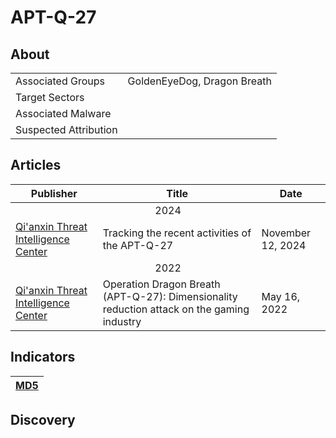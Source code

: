<h1>APT-Q-27</h1>

<h2>About</h2>
<table>
  <tr>
    <td>Associated Groups</td>
    <td>GoldenEyeDog, Dragon Breath</td>
  </tr>
  <tr>
    <td>Target Sectors</td>
    <td></td>
  </tr>
  <tr>
    <td>Associated Malware</td>
    <td></td>
  </tr>
  <tr>
    <td>Suspected Attribution</td>
    <td></td>
  </tr>
</table>

<h2>Articles</h2>
<table>
  <thead>
    <tr>
      <th>Publisher</th>
      <th>Title</th>
      <th>Date</th>
    </tr>
  </thead>
  <tbody>
    <tr>
      <td colspan="100" align="center">2024</td>
    </tr>
    <tr>
      <td>
        <a href="https://ti.qianxin.com/blog/articles/tracking-the-recent-activities-of-the-apt-q-27-en/">Qi'anxin Threat Intelligence Center</a>
      </td>
      <td>Tracking the recent activities of the APT-Q-27</td>
      <td>November 12, 2024</td>
    </tr>
    <tr>
      <td colspan="100" align="center">2022</td>
    </tr>
    <tr>
      <td>
        <a href="https://mp.weixin.qq.com/s/_oulmr53ZeMFFsVR1esa9A">Qi'anxin Threat Intelligence Center</a>
      </td>
      <td>Operation Dragon Breath (APT-Q-27): Dimensionality reduction attack on the gaming industry</td>
      <td>May 16, 2022</td>
    </tr>
  </tbody>
</table>


<h2>Indicators</h2>
<table>
  <thead>
    <tr>
      <th>
        <a href="https://github.com/PudgyDragon/Threat-Intel/blob/main/All/APT-Q-27/samples.md5">MD5</a>
      </th>
    </tr>
  </thead>
</table>


<h2>Discovery</h2>
